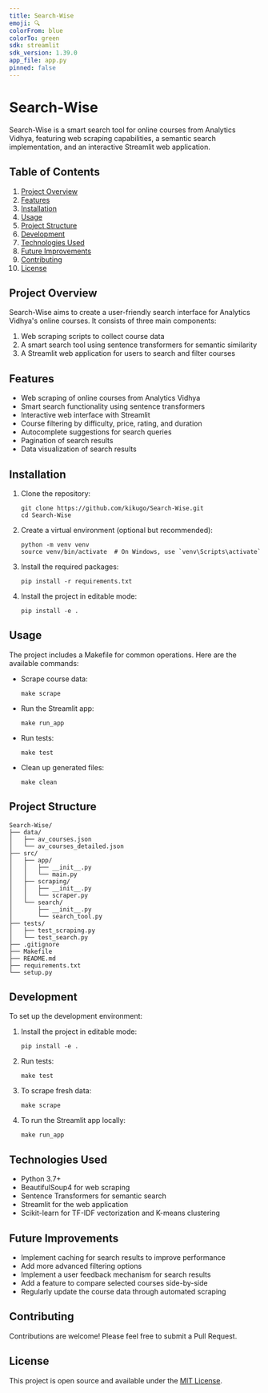 ```yaml
---
title: Search-Wise
emoji: 🔍
colorFrom: blue
colorTo: green
sdk: streamlit
sdk_version: 1.39.0
app_file: app.py
pinned: false
---
```


# Search-Wise

Search-Wise is a smart search tool for online courses from Analytics Vidhya, featuring web scraping capabilities, a semantic search implementation, and an interactive Streamlit web application.

## Table of Contents

1. [Project Overview](#project-overview)
2. [Features](#features)
3. [Installation](#installation)
4. [Usage](#usage)
5. [Project Structure](#project-structure)
6. [Development](#development)
7. [Technologies Used](#technologies-used)
8. [Future Improvements](#future-improvements)
9. [Contributing](#contributing)
10. [License](#license)

## Project Overview

Search-Wise aims to create a user-friendly search interface for Analytics Vidhya's online courses. It consists of three main components:

1. Web scraping scripts to collect course data
2. A smart search tool using sentence transformers for semantic similarity
3. A Streamlit web application for users to search and filter courses

## Features

- Web scraping of online courses from Analytics Vidhya
- Smart search functionality using sentence transformers
- Interactive web interface with Streamlit
- Course filtering by difficulty, price, rating, and duration
- Autocomplete suggestions for search queries
- Pagination of search results
- Data visualization of search results

## Installation

1. Clone the repository:
   ```
   git clone https://github.com/kikugo/Search-Wise.git
   cd Search-Wise
   ```

2. Create a virtual environment (optional but recommended):
   ```
   python -m venv venv
   source venv/bin/activate  # On Windows, use `venv\Scripts\activate`
   ```

3. Install the required packages:
   ```
   pip install -r requirements.txt
   ```

4. Install the project in editable mode:
   ```
   pip install -e .
   ```

## Usage

The project includes a Makefile for common operations. Here are the available commands:

- Scrape course data:
  ```
  make scrape
  ```

- Run the Streamlit app:
  ```
  make run_app
  ```

- Run tests:
  ```
  make test
  ```

- Clean up generated files:
  ```
  make clean
  ```

## Project Structure

```
Search-Wise/
├── data/
│   ├── av_courses.json
│   └── av_courses_detailed.json
├── src/
│   ├── app/
│   │   ├── __init__.py
│   │   └── main.py
│   ├── scraping/
│   │   ├── __init__.py
│   │   └── scraper.py
│   └── search/
│       ├── __init__.py
│       └── search_tool.py
├── tests/
│   ├── test_scraping.py
│   └── test_search.py
├── .gitignore
├── Makefile
├── README.md
├── requirements.txt
└── setup.py
```

## Development

To set up the development environment:

1. Install the project in editable mode:
   ```
   pip install -e .
   ```

2. Run tests:
   ```
   make test
   ```

3. To scrape fresh data:
   ```
   make scrape
   ```

4. To run the Streamlit app locally:
   ```
   make run_app
   ```

## Technologies Used

- Python 3.7+
- BeautifulSoup4 for web scraping
- Sentence Transformers for semantic search
- Streamlit for the web application
- Scikit-learn for TF-IDF vectorization and K-means clustering

## Future Improvements

- Implement caching for search results to improve performance
- Add more advanced filtering options
- Implement a user feedback mechanism for search results
- Add a feature to compare selected courses side-by-side
- Regularly update the course data through automated scraping

## Contributing

Contributions are welcome! Please feel free to submit a Pull Request.

## License

This project is open source and available under the [MIT License](LICENSE).
